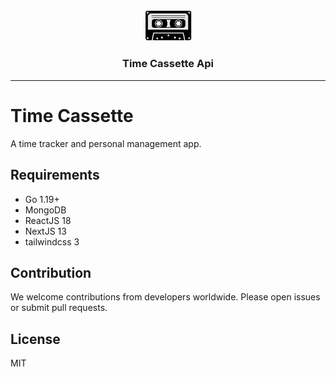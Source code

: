 <div align="center">
  <a href="http://github.com/fbarikzehi/time_cassette/">
    <picture>
      <source media="(prefers-color-scheme: dark)" srcset="https://github.com/fbarikzehi/time_cassette/blob/5396c592fe0f8b85d38ca1c2fa7ec848b6cef36a/cassette.jpg">
      <img alt="cassette logo" src="https://github.com/fbarikzehi/time_cassette/blob/5396c592fe0f8b85d38ca1c2fa7ec848b6cef36a/cassette.jpg" width="75">   
    </picture>
  </a>

  <h3>Time Cassette Api </h3>
  <hr/>
</div>

# Time Cassette 

A time tracker and personal management app.

## Requirements

- Go 1.19+
- MongoDB
- ReactJS 18
- NextJS 13
- tailwindcss 3

## Contribution

We welcome contributions from developers worldwide. Please open issues or submit pull requests.

## License

MIT





